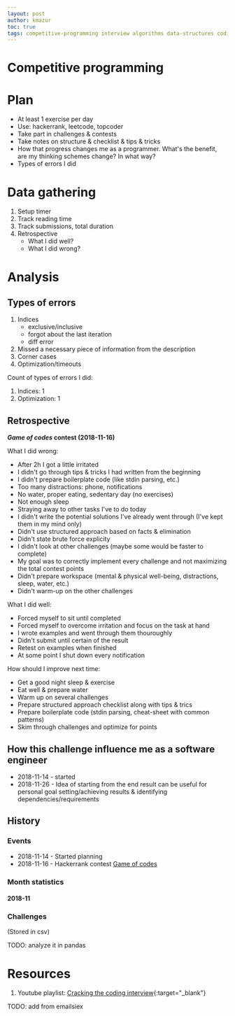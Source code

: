 ```yaml
---
layout: post
author: kmazur
toc: true
tags: competitive-programming interview algorithms data-structures coding
---
```


# Competitive programming


# Plan

- At least 1 exercise per day
- Use: hackerrank, leetcode, topcoder
- Take part in challenges & contests
- Take notes on structure & checklist & tips & tricks
- How that progress changes me as a programmer. What's the benefit, are my thinking schemes change? In what way?
- Types of errors I did


# Data gathering

1. Setup timer
2. Track reading time
3. Track submissions, total duration
4. Retrospective
    - What I did well?
    - What I did wrong?

# Analysis

## Types of errors

1. Indices
    - exclusive/inclusive
    - forgot about the last iteration
    - diff error
2. Missed a necessary piece of information from the description
3. Corner cases
4. Optimization/timeouts 


Count of types of errors I did:
1. Indices: 1
2. Optimization: 1


## Retrospective

**_Game of codes_ contest (2018-11-16)**

What I did wrong:
- After 2h I got a little irritated 
- I didn't go through tips & tricks I had written from the beginning
- I didn't prepare boilerplate code (like stdin parsing, etc.)
- Too many distractions: phone, notifications
- No water, proper eating, sedentary day (no exercises)
- Not enough sleep
- Straying away to other tasks I've to do today
- I didn't write the potential solutions I've already went through (I've kept them in my mind only)
- Didn't use structured approach based on facts & elimination
- Didn't state brute force explicity
- I didn't look at other challenges (maybe some would be faster to complete)
- My goal was to correctly implement every challenge and not maximizing the total contest points
- Didn't prepare workspace (mental & physical well-being, distractions, sleep, water, etc.)
- Didn't warm-up on the other challenges 

What I did well:
- Forced myself to sit until completed
- Forced myself to overcome irritation and focus on the task at hand
- I wrote examples and went through them thouroughly
- Didn't submit until certain of the result
- Retest on examples when finished
- At some point I shut down every notification

How should I improve next time:
- Get a good night sleep & exercise
- Eat well & prepare water
- Warm up on several challenges
- Prepare structured approach checklist along with tips & trics
- Prepare boilerplate code (stdin parsing, cheat-sheet with common patterns)
- Skim through challenges and optimize for points

## How this challenge influence me as a software engineer

- 2018-11-14 - started
- 2018-11-26 - Idea of starting from the end result can be useful for personal goal setting/achieving results & identifying dependencies/requirements

## History


### Events

- 2018-11-14 - Started planning
- 2018-11-16 - Hackerrank contest [Game of codes](https://www.hackerrank.com/contests/game-of-codes-3-0/challenges)


### Month statistics

#### 2018-11



### Challenges

(Stored in csv)

TODO: analyze it in pandas 



# Resources

1. Youtube playlist: [Cracking the coding interview](https://www.youtube.com/watch?v=GKgAVjJxh9w&index=1&list=PLX6IKgS15Ue02WDPRCmYKuZicQHit9kFt){:target="_blank"}

TODO: add from emailsiex